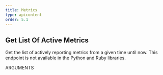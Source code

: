 ```yaml
---
title: Metrics
type: apicontent
order: 5.1
---
```


## Get List Of Active Metrics
Get the list of actively reporting metrics from a given time until now. This endpoint is not available in the Python and Ruby libraries.

ARGUMENTS